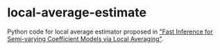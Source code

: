 # local-average-estimate

Python code for local average estimator proposed in ["Fast Inference for Semi-varying Coefficient Models via Local Averaging"](https://arxiv.org/abs/1810.04448). 
